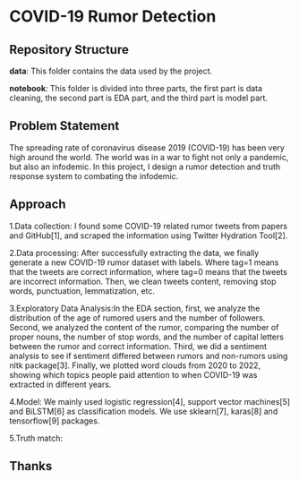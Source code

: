 # COVID-19 Rumor Detection 

## Repository Structure

**data**: This folder contains the data used by the project. 

**notebook**: This folder is divided into three parts, the first part is data cleaning, the second part is EDA part, and the third part is model part.


## Problem Statement
The spreading rate of coronavirus disease 2019 (COVID-19) has been very high around the world. The world was in a war to fight not only a pandemic, but also an infodemic. In this project, I design a rumor detection and truth response system to combating the infodemic.

## Approach
1.Data collection: I found some COVID-19 related rumor tweets from papers and GitHub[1], and scraped the information using Twitter Hydration Tool[2]. 

2.Data processing: After successfully extracting the data, we finally generate a new COVID-19 rumor dataset with labels. Where tag=1 means that the tweets are correct information, where tag=0 means that the tweets are incorrect information. Then, we clean tweets content, removing stop words, punctuation, lemmatization, etc.

3.Exploratory Data Analysis:In the EDA section, first, we analyze the distribution of the age of rumored users and the number of followers. Second, we analyzed the content of the rumor, comparing the number of proper nouns, the number of stop words, and the number of capital letters between the rumor and correct information. Third, we did a sentiment analysis to see if sentiment differed between rumors and non-rumors using nltk package[3]. Finally, we plotted word clouds from 2020 to 2022, showing which topics people paid attention to when COVID-19 was extracted in different years.

4.Model: We mainly used logistic regression[4], support vector machines[5] and BiLSTM[6] as classification models. We use sklearn[7], karas[8] and tensorflow[9] packages.

5.Truth match: 

## Thanks

